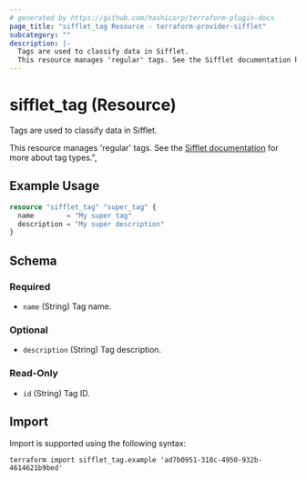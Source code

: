 ```yaml
---
# generated by https://github.com/hashicorp/terraform-plugin-docs
page_title: "sifflet_tag Resource - terraform-provider-sifflet"
subcategory: ""
description: |-
  Tags are used to classify data in Sifflet.
  This resource manages 'regular' tags. See the Sifflet documentation https://docs.siffletdata.com/docs/tags for more about tag types.",
---
```


# sifflet_tag (Resource)

Tags are used to classify data in Sifflet.

This resource manages 'regular' tags. See the [Sifflet documentation](https://docs.siffletdata.com/docs/tags) for more about tag types.",

## Example Usage

```terraform
resource "sifflet_tag" "super_tag" {
  name        = "My super tag"
  description = "My super description"
}
```

<!-- schema generated by tfplugindocs -->
## Schema

### Required

- `name` (String) Tag name.

### Optional

- `description` (String) Tag description.

### Read-Only

- `id` (String) Tag ID.

## Import

Import is supported using the following syntax:

```shell
terraform import sifflet_tag.example 'ad7b0951-318c-4950-932b-4614621b9bed'
```
